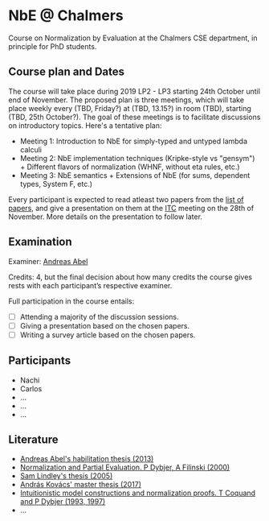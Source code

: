 # NbE @ Chalmers

Course on Normalization by Evaluation at the Chalmers CSE department, in principle for PhD students.

## Course plan and Dates

The course will take place during 2019 LP2 - LP3 starting 24th October until end of November. The proposed plan is three meetings, which will take place weekly every (TBD, Friday?) at (TBD, 13.15?) in room (TBD), starting (TBD, 25th October?). The goal of these meetings is to facilitate discussions on introductory topics. Here's a tentative plan:

* Meeting 1: Introduction to NbE for simply-typed and untyped lambda calculi
* Meeting 2: NbE implementation techniques (Kripke-style vs "gensym") + Different flavors of normalization (WHNF, without eta rules, etc.)
* Meeting 3: NbE semantics + Extensions of NbE (for sums, dependent types, System F, etc.)

Every participant is expected to read atleast two papers from the [list of papers](papers.md), and give a presentation on them at the [ITC](https://github.com/InitialTypes/Club/wiki) meeting on the 28th of November. More details on the presentation to follow later.

## Examination

Examiner: [Andreas Abel](http://www.cse.chalmers.se/~abela/)

Credits: 4, but the final decision about how many credits the course gives rests with each participant’s respective examiner.

Full participation in the course entails:

- [ ] Attending a majority of the discussion sessions.
- [ ] Giving a presentation based on the chosen papers.
- [ ] Writing a survey article based on the chosen papers.

## Participants

+ Nachi
+ Carlos
+ ...
+ ...
+ ...

## Literature

* [Andreas Abel's habilitation thesis (2013)](http://www.cse.chalmers.se/~abela/habil.pdf)
* [Normalization and Partial Evaluation. P Dybjer, A Filinski (2000)](https://link.springer.com/chapter/10.1007%2F3-540-45699-6_4)
* [Sam Lindley's thesis (2005)](https://www.era.lib.ed.ac.uk/handle/1842/778)
* [András Kovács' master thesis (2017)](https://github.com/AndrasKovacs/stlc-nbe/blob/separate-PSh/thesis.pdf)
* [Intuitionistic model constructions and normalization proofs. T Coquand and P Dybjer (1993, 1997)](https://www.cambridge.org/core/journals/mathematical-structures-in-computer-science/article/intuitionistic-model-constructions-and-normalization-proofs/15AE4B790FF9E4B1998CE92054DBD3CF)
* ...
